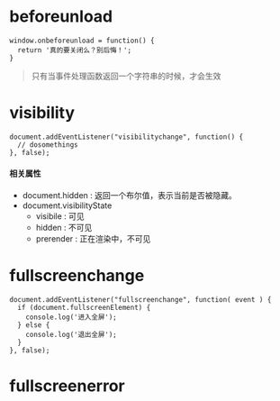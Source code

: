 # beforeunload

```
window.onbeforeunload = function() {
  return '真的要关闭么？别后悔！';
}
```

> 只有当事件处理函数返回一个字符串的时候，才会生效


# visibility

```
document.addEventListener("visibilitychange", function() {
  // dosomethings
}, false);
```

#### 相关属性

* document.hidden : 返回一个布尔值，表示当前是否被隐藏。
* document.visibilityState
  * visibile : 可见
  * hidden : 不可见
  * prerender : 正在渲染中，不可见


# fullscreenchange

```
document.addEventListener("fullscreenchange", function( event ) {
  if (document.fullscreenElement) {
    console.log('进入全屏');
  } else {
    console.log('退出全屏');
  }
}, false);
```

# fullscreenerror
